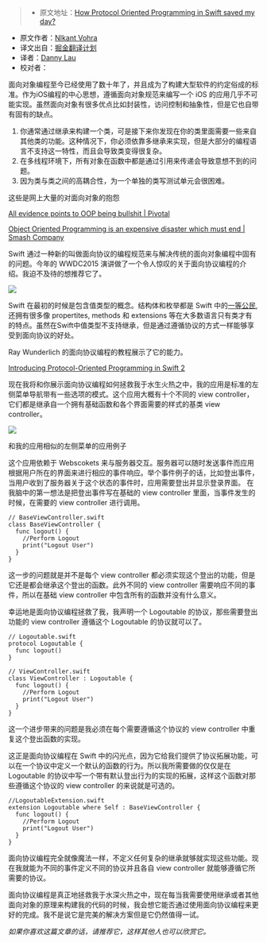 > * 原文地址：[How Protocol Oriented Programming in Swift saved my day?](https://medium.com/ios-os-x-development/how-protocol-oriented-programming-in-swift-saved-my-day-75737a6af022)
* 原文作者：[NIkant Vohra](https://medium.com/@nikantvohra)
* 译文出自：[掘金翻译计划](https://github.com/xitu/gold-miner)
* 译者：[Danny Lau](https://github.com/Danny1451)
* 校对者：


面向对象编程至今已经使用了数十年了，并且成为了构建大型软件的约定俗成的标准。作为iOS编程的中心思想，遵循面向对象规范来编写一个 iOS 的应用几乎不可能实现。虽然面向对象有很多优点比如封装性，访问控制和抽象性，但是它也自带有固有的缺点。

1.  你通常通过继承来构建一个类，可是接下来你发现在你的类里面需要一些来自其他类的功能。这种情况下，你必须依靠多继承来实现，但是大部分的编程语言不支持这一特性，而且会导致类变得很复杂。
2.  在多线程环境下，所有对象在函数中都是通过引用来传递会导致意想不到的问题。
3.  因为类与类之间的高耦合性，为一个单独的类写测试单元会很困难。

这些是网上大量的对面向对象的抱怨

[All evidence points to OOP being bullshit | Pivotal](about:blank)

[Object Oriented Programming is an expensive disaster which must end | Smash Company](http://www.smashcompany.com/technology/object-oriented-programming-is-an-expensive-disaster-which-must-end)



Swift 通过一种新的叫做面向协议的编程规范来与解决传统的面向对象编程中固有的问题。今年的 WWDC2015 演讲做了一个令人惊叹的关于面向协议编程的介绍。我迫不及待的想推荐它了。


[![](https://i.ytimg.com/vi_webp/g2LwFZatfTI/hqdefault.webp)](https://www.youtube.com/embed/g2LwFZatfTI?wmode=opaque&widget_referrer=https%3A%2F%2Fmedium.com%2Fmedia%2Ff137712b1f42988c4a0a99675aa7c26d%3FmaxWidth%3D700&enablejsapi=1&origin=https%3A%2F%2Fcdn.embedly.com&widgetid=1)

Swift 在最初的时候是包含值类型的概念。结构体和枚举都是 Swift 中的[一等公民](https://en.wikipedia.org/wiki/First-class_citizen),还拥有很多像 propertites, methods 和 extensions 等在大多数语言只有类才有的特点。虽然在Swift中值类型不支持继承，但是通过遵循协议的方式一样能够享受到面向协议的好处。

Ray Wunderlich 的面向协议编程的教程展示了它的能力。

[Introducing Protocol-Oriented Programming in Swift 2](about:blank)

现在我将和你展示面向协议编程如何拯救我于水生火热之中，我的应用是标准的左侧菜单导航带有一些选项的模式。这个应用大概有十个不同的 view controller，它们都是继承自一个拥有基础函数和各个界面需要的样式的基类 view controller。


![](https://cdn-images-2.medium.com/max/800/1*kzD0ekSgHvBvu23OAyW7Fg.jpeg)

和我的应用相似的左侧菜单的应用例子

这个应用依赖于 Webscokets 来与服务器交互。服务器可以随时发送事件而应用根据用户所在的界面来进行相应的事件响应。举个事件例子的话，比如登出事件，当用户收到了服务器关于这个状态的事件时，应用需要登出并显示登录界面。
在我脑中的第一想法是把登出事件写在基础的 view controller 里面，当事件发生的时候，在需要的 view controller 进行调用。

    // BaseViewController.swift
    class BaseViewController {
      func logout() {
        //Perform Logout
        print("Logout User")
      }
    }

这一步的问题就是并不是每个 view controller 都必须实现这个登出的功能，但是它还是都会继承这个登出的函数。此外不同的 view controller 需要响应不同的事件，所以在基础 view controller 中包含所有的函数并没有什么意义。

幸运地是面向协议编程拯救了我，我声明一个 Logoutable 的协议，那些需要登出功能的 view controller 遵循这个 Logoutable 的协议就可以了。

    // Logoutable.swift
    protocol Logoutable {
      func logout()
    }

    // ViewController.swift
    class ViewController : Logoutable {
      func logout() {
        //Perform Logout
        print("Logout User")
      }
    }

这一个进步带来的问题是我必须在每个需要遵循这个协议的 view controller 中重复这个登出函数的实现。

这正是面向协议编程在 Swift 中的闪光点，因为它给我们提供了协议拓展功能，可以在一个协议中定义一个默认的函数的行为。所以我所需要做的仅仅是在 Logoutable 的协议中写一个带有默认登出行为的实现的拓展，这样这个函数对那些遵循这个协议的 view controller 的来说就是可选的。

    //LogoutableExtension.swift
    extension Logoutable where Self : BaseViewController {
      func logout() {
        //Perform Logout
        print("Logout User")
      }
    }

面向协议编程完全就像魔法一样，不定义任何复杂的继承就够就实现这些功能。现在我就能为不同的事件定义不同的协议并且各自 view controller 就能够遵循它所需要的协议。

面向协议编程是真正地拯救我于水深火热之中，现在每当我需要使用继承或者其他面向对象的原理来构建我的代码的时候，我会想它能否通过使用面向协议编程来更好的完成。我不是说它是完美的解决方案但是它仍然值得一试。


_如果你喜欢这篇文章的话，请推荐它，这样其他人也可以欣赏它。_

